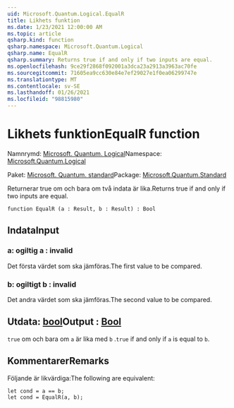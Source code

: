 ```yaml
---
uid: Microsoft.Quantum.Logical.EqualR
title: Likhets funktion
ms.date: 1/23/2021 12:00:00 AM
ms.topic: article
qsharp.kind: function
qsharp.namespace: Microsoft.Quantum.Logical
qsharp.name: EqualR
qsharp.summary: Returns true if and only if two inputs are equal.
ms.openlocfilehash: 9ce29f2868f092001a3dca23a2913a3963ac70fe
ms.sourcegitcommit: 71605ea9cc630e84e7ef29027e1f0ea06299747e
ms.translationtype: MT
ms.contentlocale: sv-SE
ms.lasthandoff: 01/26/2021
ms.locfileid: "98815980"
---
```

# <a name="equalr-function"></a><span data-ttu-id="b0b47-102">Likhets funktion</span><span class="sxs-lookup"><span data-stu-id="b0b47-102">EqualR function</span></span>

<span data-ttu-id="b0b47-103">Namnrymd: [Microsoft. Quantum. Logical](xref:Microsoft.Quantum.Logical)</span><span class="sxs-lookup"><span data-stu-id="b0b47-103">Namespace: [Microsoft.Quantum.Logical](xref:Microsoft.Quantum.Logical)</span></span>

<span data-ttu-id="b0b47-104">Paket: [Microsoft. Quantum. standard](https://nuget.org/packages/Microsoft.Quantum.Standard)</span><span class="sxs-lookup"><span data-stu-id="b0b47-104">Package: [Microsoft.Quantum.Standard](https://nuget.org/packages/Microsoft.Quantum.Standard)</span></span>


<span data-ttu-id="b0b47-105">Returnerar true om och bara om två indata är lika.</span><span class="sxs-lookup"><span data-stu-id="b0b47-105">Returns true if and only if two inputs are equal.</span></span>

```qsharp
function EqualR (a : Result, b : Result) : Bool
```


## <a name="input"></a><span data-ttu-id="b0b47-106">Indata</span><span class="sxs-lookup"><span data-stu-id="b0b47-106">Input</span></span>

### <a name="a--__invalidresult__"></a><span data-ttu-id="b0b47-107">a: __ogiltig <Result>__</span><span class="sxs-lookup"><span data-stu-id="b0b47-107">a : __invalid<Result>__</span></span>

<span data-ttu-id="b0b47-108">Det första värdet som ska jämföras.</span><span class="sxs-lookup"><span data-stu-id="b0b47-108">The first value to be compared.</span></span>


### <a name="b--__invalidresult__"></a><span data-ttu-id="b0b47-109">b: __ogiltigt <Result>__</span><span class="sxs-lookup"><span data-stu-id="b0b47-109">b : __invalid<Result>__</span></span>

<span data-ttu-id="b0b47-110">Det andra värdet som ska jämföras.</span><span class="sxs-lookup"><span data-stu-id="b0b47-110">The second value to be compared.</span></span>



## <a name="output--bool"></a><span data-ttu-id="b0b47-111">Utdata: [bool](xref:microsoft.quantum.lang-ref.bool)</span><span class="sxs-lookup"><span data-stu-id="b0b47-111">Output : [Bool](xref:microsoft.quantum.lang-ref.bool)</span></span>

<span data-ttu-id="b0b47-112">`true` om och bara om `a` är lika med `b` .</span><span class="sxs-lookup"><span data-stu-id="b0b47-112">`true` if and only if `a` is equal to `b`.</span></span>

## <a name="remarks"></a><span data-ttu-id="b0b47-113">Kommentarer</span><span class="sxs-lookup"><span data-stu-id="b0b47-113">Remarks</span></span>

<span data-ttu-id="b0b47-114">Följande är likvärdiga:</span><span class="sxs-lookup"><span data-stu-id="b0b47-114">The following are equivalent:</span></span>

```qsharp
let cond = a == b;
let cond = EqualR(a, b);
```